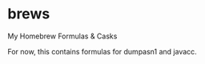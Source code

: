 brews
=====

My Homebrew Formulas & Casks

For now, this contains formulas for dumpasn1 and javacc.
